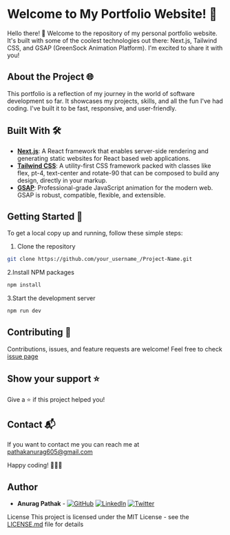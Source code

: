 # Welcome to My Portfolio Website! 🚀

Hello there! 👋 Welcome to the repository of my personal portfolio website. It's built with some of the coolest technologies out there: Next.js, Tailwind CSS, and GSAP (GreenSock Animation Platform). I'm excited to share it with you!

## About the Project 🌐

This portfolio is a reflection of my journey in the world of software development so far. It showcases my projects, skills, and all the fun I've had coding. I've built it to be fast, responsive, and user-friendly.

## Built With 🛠️

- **[Next.js](https://nextjs.org/)**: A React framework that enables server-side rendering and generating static websites for React based web applications.
- **[Tailwind CSS](https://tailwindcss.com/)**: A utility-first CSS framework packed with classes like flex, pt-4, text-center and rotate-90 that can be composed to build any design, directly in your markup.
- **[GSAP](https://greensock.com/gsap/)**: Professional-grade JavaScript animation for the modern web. GSAP is robust, compatible, flexible, and extensible.

## Getting Started 🚀

To get a local copy up and running, follow these simple steps:

1. Clone the repository

```sh
git clone https://github.com/your_username_/Project-Name.git
```

2.Install NPM packages

```sh
npm install
```

3.Start the development server

```sh
npm run dev
```

## Contributing 🤝

Contributions, issues, and feature requests are welcome! Feel free to check [issue page](https://github.com/ANURAG-PATHAK/anuragpathak/issues)

## Show your support ⭐

Give a ⭐️ if this project helped you!

## Contact 📬

If you want to contact me you can reach me at [pathakanurag605@gmail.com](mailto:pathakanurag605@gmail.com)

Happy coding! 🎉🎉🎉

## Author

- **Anurag Pathak** -
[![GitHub](https://img.shields.io/badge/-GitHub-black?style=flat-square&logo=github)](https://github.com/ANURAG-PATHAK)
[![LinkedIn](https://img.shields.io/badge/-LinkedIn-blue?style=flat-square&logo=linkedin)](https://www.linkedin.com/in/anuragpathak0/)
[![Twitter](https://img.shields.io/badge/-Twitter-blue?style=flat-square&logo=twitter)](https://twitter.com/_Anurag__Pathak)

License
This project is licensed under the MIT License - see the [LICENSE.md](LICENSE.md) file for details
